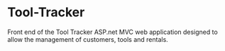 # Tool-Tracker
Front end of the Tool Tracker ASP.net MVC web application designed to allow the management of customers, tools and rentals.
